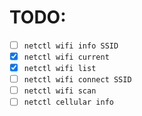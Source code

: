 # TODO:

* [ ] `netctl wifi info SSID`
* [x] `netctl wifi current`
* [x] `netctl wifi list`
* [ ] `netctl wifi connect SSID`
* [ ] `netctl wifi scan`
* [ ] `netctl cellular info`
